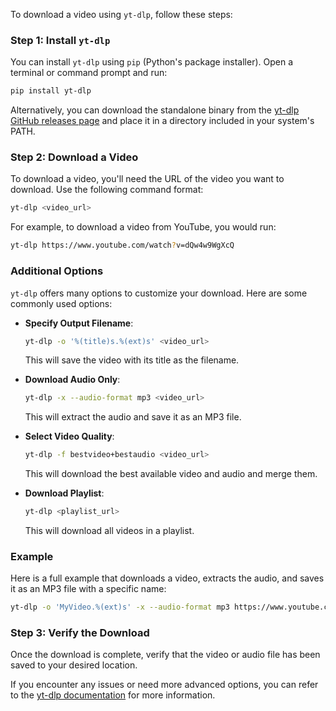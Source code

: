 To download a video using `yt-dlp`, follow these steps:

### Step 1: Install `yt-dlp`

You can install `yt-dlp` using `pip` (Python's package installer). Open a terminal or command prompt and run:

```bash
pip install yt-dlp
```

Alternatively, you can download the standalone binary from the [yt-dlp GitHub releases page](https://github.com/yt-dlp/yt-dlp/releases) and place it in a directory included in your system's PATH.

### Step 2: Download a Video

To download a video, you'll need the URL of the video you want to download. Use the following command format:

```bash
yt-dlp <video_url>
```

For example, to download a video from YouTube, you would run:

```bash
yt-dlp https://www.youtube.com/watch?v=dQw4w9WgXcQ
```

### Additional Options

`yt-dlp` offers many options to customize your download. Here are some commonly used options:

- **Specify Output Filename**:

  ```bash
  yt-dlp -o '%(title)s.%(ext)s' <video_url>
  ```

  This will save the video with its title as the filename.

- **Download Audio Only**:

  ```bash
  yt-dlp -x --audio-format mp3 <video_url>
  ```

  This will extract the audio and save it as an MP3 file.

- **Select Video Quality**:

  ```bash
  yt-dlp -f bestvideo+bestaudio <video_url>
  ```

  This will download the best available video and audio and merge them.

- **Download Playlist**:
  ```bash
  yt-dlp <playlist_url>
  ```
  This will download all videos in a playlist.

### Example

Here is a full example that downloads a video, extracts the audio, and saves it as an MP3 file with a specific name:

```bash
yt-dlp -o 'MyVideo.%(ext)s' -x --audio-format mp3 https://www.youtube.com/watch?v=dQw4w9WgXcQ
```

### Step 3: Verify the Download

Once the download is complete, verify that the video or audio file has been saved to your desired location.

If you encounter any issues or need more advanced options, you can refer to the [yt-dlp documentation](https://github.com/yt-dlp/yt-dlp#usage-and-options) for more information.

